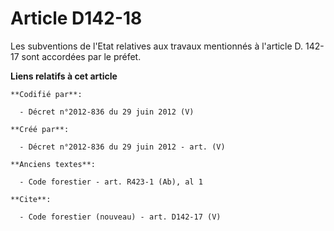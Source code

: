 # Article D142-18

Les subventions de l'Etat relatives aux travaux mentionnés à l'article D. 142-17 sont accordées par le préfet.

**Liens relatifs à cet article**

	**Codifié par**:

	  - Décret n°2012-836 du 29 juin 2012 (V)

	**Créé par**:

	  - Décret n°2012-836 du 29 juin 2012 - art. (V)

	**Anciens textes**:

	  - Code forestier - art. R423-1 (Ab), al 1

	**Cite**:

	  - Code forestier (nouveau) - art. D142-17 (V)

